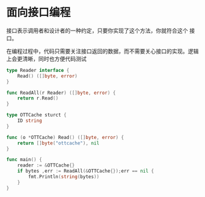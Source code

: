# 面向接口编程

接口表示调用者和设计者的一种约定，只要你实现了这个方法，你就符合这个 接口。

在编程过程中，代码只需要关注接口返回的数据，而不需要关心接口的实现。逻辑上会更清晰，同时也方便代码测试

```go
type Reader interface {
    Read() ([]byte, error)
}

func ReadAll(r Reader) ([]byte, error) {
    return r.Read()
}

type OTTCache sturct {
    ID string
}

func (o *OTTCache) Read() ([]byte, error) {
    return []byte("ottcache"), nil
}

func main() {
    reader := &OTTCache{}
    if bytes ,err := ReadAll(&OTTCache{});err == nil {
        fmt.Println(string(bytes))
    }
}

```